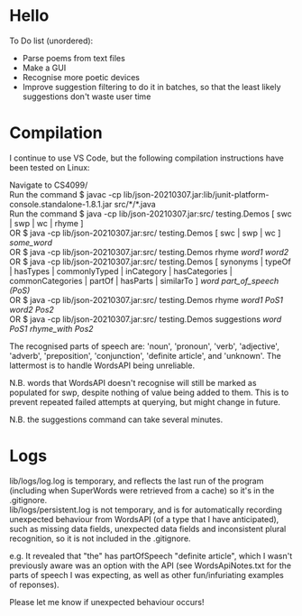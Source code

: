 # Hello 
To Do list (unordered): 
<ul>
            <li>Parse poems from text files</li>          
            <li>Make a GUI</li>
            <li>Recognise more poetic devices</li>
            <li>Improve suggestion filtering to do it in batches, so that the least likely suggestions don't waste user time</li>
</ul>

# Compilation 
I continue to use VS Code, but the following compilation instructions have been tested on Linux: 

Navigate to CS4099/ <br>
Run the command $ javac -cp lib/json-20210307.jar:lib/junit-platform-console.standalone-1.8.1.jar  src/\*/\*.java <br>
Run the command $ java -cp lib/json-20210307.jar:src/ testing.Demos \[ swc | swp | wc | rhyme \] <br>
            OR  $ java -cp lib/json-20210307.jar:src/ testing.Demos \[ swc | swp | wc \] *some_word*  <br>
            OR  $ java -cp lib/json-20210307.jar:src/ testing.Demos rhyme *word1* *word2*  <br> 
            OR  $ java -cp lib/json-20210307.jar:src/ testing.Demos \[ synonyms | typeOf | hasTypes | commonlyTyped | inCategory | hasCategories | commonCategories | partOf | hasParts | similarTo \] *word* *part_of_speech (PoS)*  <br>
            OR  $ java -cp lib/json-20210307.jar:src/ testing.Demos rhyme *word1* *PoS1* *word2* *Pos2*  <br>
            OR  $ java -cp lib/json-20210307.jar:src/ testing.Demos suggestions *word* *PoS1* *rhyme_with* *Pos2*  <br>

<p>The recognised parts of speech are: 'noun', 'pronoun', 'verb', 'adjective', 'adverb', 'preposition', 'conjunction', 'definite article', and 'unknown'. The lattermost is to handle WordsAPI being unreliable.</p>
<p>N.B. words that WordsAPI doesn't recognise will still be marked as populated for swp, despite nothing of value being added to them. This is to prevent repeated failed attempts at querying, but might change in future. </p>
<p>N.B. the suggestions command can take several minutes. </p>

# Logs 
lib/logs/log.log is temporary, and reflects the last run of the program (including when SuperWords were retrieved from a cache) so it's in the .gitignore.  
lib/logs/persistent.log is not temporary, and is for automatically recording unexpected behaviour from WordsAPI (of a type that I have anticipated), such as missing data fields, unexpected data fields and inconsistent plural recognition, so it is not included in the .gitignore. 

e.g. It revealed that "the" has partOfSpeech "definite article", which I wasn't previously aware was an option with the API (see WordsApiNotes.txt for the parts of speech I was expecting, as well as other fun/infuriating examples of reponses). 

Please let me know if unexpected behaviour occurs! 

